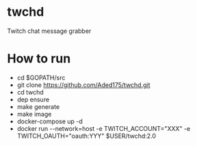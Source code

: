 # twchd
Twitch chat message grabber
# How to run
- cd $GOPATH/src
- git clone https://github.com/Aded175/twchd.git
- cd twchd
- dep ensure
- make generate
- make image
- docker-compose up -d
- docker run --network=host -e TWITCH_ACCOUNT="XXX" -e TWITCH_OAUTH="oauth:YYY" $USER/twchd:2.0
